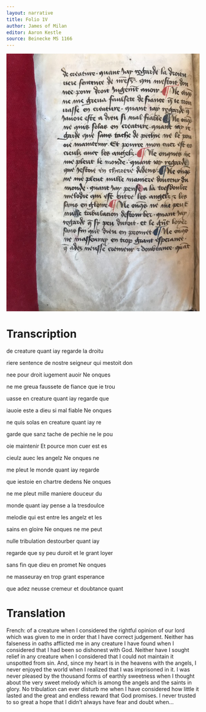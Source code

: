 ```yaml
---
layout: narrative
title: Folio 1V
author: James of Milan
editor: Aaron Kestle
source: Beinecke MS 1166
---
```


![Beinecke MS 1166 Folio 1V](https://raw.githubusercontent.com/oldfrenchtexts/L-aiguillon-d-amour-divine/master/assets/1V.jpg)

# Transcription

de creature quant iay regarde la droitu 

riere sentence de nostre seigneur qui mestoit don 

nee pour droit iugement auoir Ne onques 

ne me greua faussete de fiance que ie trou 

uasse en creature quant iay regarde que 

iauoie este a dieu si mal fiable Ne onques 

ne quis solas en creature quant iay re 

garde que sanz tache de pechie ne le pou 

oie maintenir Et pource mon cuer est es 

cieulz auec les angelz Ne onques ne 

me pleut le monde quant iay regarde 

que iestoie en chartre dedens Ne onques 

ne me pleut mille maniere douceur du 

monde quant iay pense a la tresdoulce 

melodie qui est entre les angelz et les 

sains en gloire Ne onques ne me peut 

nulle tribulation destourber quant iay 

regarde que sy peu duroit et le grant loyer 

sans fin que dieu en promet Ne onques 

ne masseuray  en trop grant esperance 

que adez neusse cremeur et doubtance quant

# Translation

French: of a creature when I considered the rightful opinion of our lord which was given to me in order that I have correct judgement. Neither has falseness in oaths afflicted me in any creature I have found when I considered that I had been so dishonest with God. Neither have I sought relief in any creature when I considered that I could not maintain it unspotted from sin. And, since my heart is in the heavens with the angels, I never enjoyed the world when I realized that I was imprisoned in it. I was never pleased by the thousand forms of earthly sweetness when I thought about the very sweet melody which is among the angels and the saints in glory. No tribulation can ever disturb me when I have considered how little it lasted and the great and endless reward that God promises. I never trusted to so great a hope that I didn’t always have fear and doubt when…
